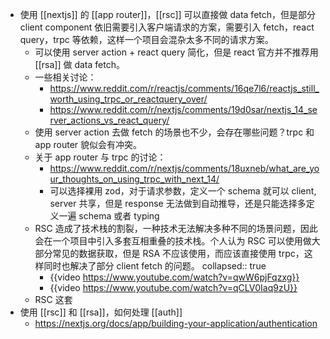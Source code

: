 - 使用 [[nextjs]] 的 [[app router]]，[[rsc]] 可以直接做 data fetch，但是部分 client component 依旧需要引入客户端请求的方案，需要引入 fetch，react query，trpc 等依赖，这样一个项目会混杂太多不同的请求方案。
	- 可以使用 server action + react query 简化，但是 react 官方并不推荐用 [[rsa]] 做 data fetch。
	- 一些相关讨论：
		- https://www.reddit.com/r/reactjs/comments/16qe7l6/reactjs_still_worth_using_trpc_or_reactquery_over/
		- https://www.reddit.com/r/nextjs/comments/19d0sar/nextjs_14_server_actions_vs_react_query/
	- 使用 server action 去做 fetch 的场景也不少，会存在哪些问题？trpc 和 app router 貌似会有冲突。
	- 关于 app router 与 trpc 的讨论：
		- https://www.reddit.com/r/nextjs/comments/18uxneb/what_are_your_thoughts_on_using_trpc_with_next_14/
		- 可以选择裸用 zod，对于请求参数，定义一个 schema 就可以 client, server 共享，但是 response 无法做到自动推导，还是只能选择多定义一遍 schema 或者 typing
	- RSC 造成了技术栈的割裂，一种技术无法解决多种不同的场景问题，因此会在一个项目中引入多套互相重叠的技术栈。个人认为 RSC 可以使用做大部分常见的数据获取，但是 RSA 不应该使用，而应该直接使用 trpc，这样同时也解决了部分 client fetch 的问题。
	  collapsed:: true
		- {{video https://www.youtube.com/watch?v=qwW6pjFqzxg}}
		- {{video https://www.youtube.com/watch?v=qCLV0Iaq9zU}}
	- RSC 这套
- 使用 [[rsc]] 和 [[rsa]]，如何处理 [[auth]]
	- https://nextjs.org/docs/app/building-your-application/authentication